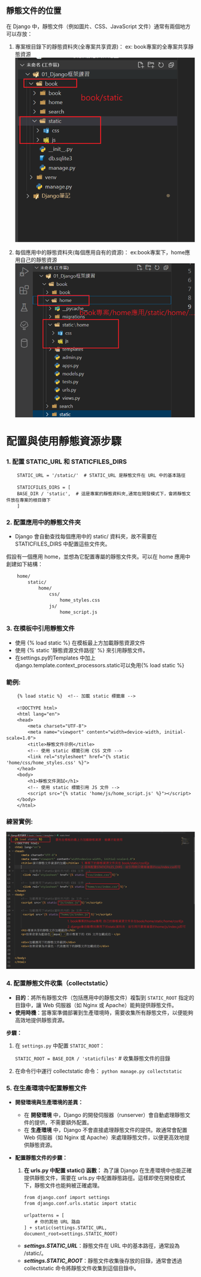 ## 靜態文件的位置
在 Django 中，靜態文件（例如圖片、CSS、JavaScript 文件）通常有兩個地方可以存放：

1. 專案根目錄下的靜態資料夾(全專案共享資源)：
ex: book專案的全專案共享靜態資源
![路徑圖](筆記圖/靜態資源配置.png)

2. 每個應用中的靜態資料夾(每個應用自有的資源)：
ex:book專案下，home應用自己的靜態資源
![應用路徑圖](筆記圖/應用靜態文件配置.png)


#  配置與使用靜態資源步驟

### 1. 配置 STATIC_URL 和 STATICFILES_DIRS

```
    STATIC_URL = '/static/'  # STATIC_URL 是靜態文件在 URL 中的基本路徑

    STATICFILES_DIRS = [
    BASE_DIR / 'static',  # 這是專案的靜態資料夾,通常在開發模式下，會將靜態文件放在專案的根目錄下
    ]
```

### 2. 配置應用中的靜態文件夾
- Django 會自動查找每個應用中的 static/ 資料夾，故不需要在 STATICFILES_DIRS 中配置這些文件夾。

假設有一個應用 home，並想為它配置專屬的靜態文件夾。可以在 home 應用中創建如下結構：
```
    home/
        static/
            home/
                css/
                    home_styles.css
                js/
                    home_script.js
```

### 3. 在模板中引用靜態文件
- 使用 {% load static %} 在模板最上方加載靜態資源文件
- 使用 {% static '靜態資源文件路徑' %} 來引用靜態文件。
- 在settings.py的Templates 中加上 django.template.context_processors.static可以免用{% load static %}

### 範例:
```
    {% load static %}  <!-- 加載 static 標籤庫 -->

    <!DOCTYPE html>
    <html lang="en">
    <head>
        <meta charset="UTF-8">
        <meta name="viewport" content="width=device-width, initial-scale=1.0">
        <title>靜態文件示例</title>
        <!-- 使用 static 標籤引用 CSS 文件 -->
        <link rel="stylesheet" href="{% static 'home/css/home_styles.css' %}">
    </head>
    <body>
        <h1>靜態文件測試</h1>
        <!-- 使用 static 標籤引用 JS 文件 -->
        <script src="{% static 'home/js/home_script.js' %}"></script>
    </body>
    </html>
```
### 練習實例:
![引用靜態資源](筆記圖/靜態資源引用練習.png)

### 4. 配置靜態文件收集（collectstatic）

- **目的**：將所有靜態文件（包括應用中的靜態文件）複製到 `STATIC_ROOT` 指定的目錄中，讓 Web 伺服器（如 Nginx 或 Apache）能夠提供靜態文件。
- **使用時機**：當專案準備部署到生產環境時，需要收集所有靜態文件，以便能夠高效地提供靜態資源。

**步驟：**

1. 在 `settings.py` 中配置 `STATIC_ROOT`：

   `STATIC_ROOT = BASE_DIR / 'staticfiles'`  # 收集靜態文件的目錄

2. 在命令行中運行 collectstatic 命令：
    `python manage.py collectstatic`


### 5. 在生產環境中配置靜態文件
- **開發環境與生產環境的差異：**
  - 在 **開發環境** 中，Django 的開發伺服器（runserver）會自動處理靜態文件的提供，不需要額外配置。
  - 在 **生產環境** 中，Django 不會直接處理靜態文件的提供。故通常會配置 Web 伺服器（如 Nginx 或 Apache）來處理靜態文件，以便更高效地提供靜態資源。

- **配置靜態文件的步驟：**

  1. **在 urls.py 中配置 static() 函數：**
     為了讓 Django 在生產環境中也能正確提供靜態文件，需要在 urls.py 中配置靜態路徑。這樣即使在開發模式下，靜態文件也能夠被正確處理。
        ```
        from django.conf import settings
        from django.conf.urls.static import static

        urlpatterns = [
            # 你的其他 URL 路由
        ] + static(settings.STATIC_URL, document_root=settings.STATIC_ROOT)
        
    - ***settings.STATIC_URL***：靜態文件在 URL 中的基本路徑，通常設為 /static/。
    - ***settings.STATIC_ROOT***：靜態文件收集後存放的目錄，通常會透過 collectstatic 命令將靜態文件收集到這個目錄中。



